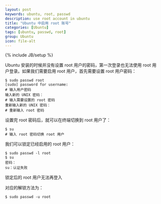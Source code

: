 ```yaml
---
layout: post
keywords: ubuntu, root, passwd
description: use root account in ubuntu
title: "Ubuntu 中启用 root 账号"
categories: [Ubuntu]
tags: [ubuntu, passwd, root]
group: Ubuntu
icon: file-alt
---
```

{% include JB/setup %}

Ubuntu 安装的时候并没有设置 root 用户的密码，第一次登录也无法使用 root 用户登录。如果我们需要启用 root 用户，首先需要设置 root 用户密码：

    $ sudo passwd root
    [sudo] password for username:
    # 输入用户密码
    输入新的 UNIX 密码：
    # 输入需要设置的 root 密码
    重新输入新的 UNIX 密码：
    # 重新输入 root 密码

设置完 root 密码后，就可以在终端切换到 root 用户了：

    $ su
    # 输入 root 密码切换 root 用户

我们可以锁定已经启用的 root 用户：

    $ sudo passwd -l root
    $ su
    密码：
    su：认证失败

锁定后的 root 用户无法再登入

对应的解锁方法为：

    $ sudo passwd -u root
